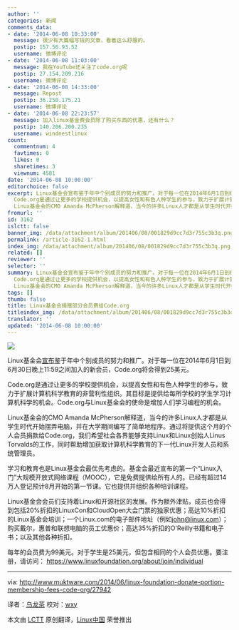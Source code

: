 ```yaml
---
author: ''
categories: 新闻
comments_data:
- date: '2014-06-08 10:33:00'
  message: 很少有大篇幅写钱的文章，看着这么舒服的。
  postip: 157.56.93.52
  username: 微博评论
- date: '2014-06-08 11:03:00'
  message: 我在YouTube还关注了code.org呢
  postip: 27.154.209.216
  username: 微博评论
- date: '2014-06-08 14:33:00'
  message: Repost
  postip: 36.250.175.21
  username: 微博评论
- date: '2014-06-08 22:23:57'
  message: 加入linux基金费会员除了购买东西的优惠，还有什么？
  postip: 140.206.200.235
  username: windnestlinux
count:
  commentnum: 4
  favtimes: 0
  likes: 0
  sharetimes: 3
  viewnum: 4581
date: '2014-06-08 10:00:00'
editorchoice: false
excerpt: Linux基金会宣布鉴于年中个别成员的努力和推广。对于每一位在2014年6月1日到6月30日晚上11:59之间加入的新会员，Code.org将会得到25美元。
  Code.org是通过让更多的学校提供机会，以提高女性和有色人种学生的参与，致力于扩展计算机科学教育的非营利性组织。其目标是提供给每所学校的学生学习计算机科学的机会。Code.org与Linux基金会的使命是增加人们学习编程的机会。
  Linux基金会的CMO Amanda McPherson解释道，当今的许多Linux人才都是从学生时代开始摆弄电脑，并在大学期间编写了简单地程序。通过将提供这个月的个人会员捐款给Code.org
fromurl: ''
id: 3162
islctt: false
banner_img: /data/attachment/album/201406/08/001829d9cc7d3r755c3b3q.png
permalink: /article-3162-1.html
index_img: /data/attachment/album/201406/08/001829d9cc7d3r755c3b3q.png
related: []
reviewer: ''
selector: ''
summary: Linux基金会宣布鉴于年中个别成员的努力和推广。对于每一位在2014年6月1日到6月30日晚上11:59之间加入的新会员，Code.org将会得到25美元。
  Code.org是通过让更多的学校提供机会，以提高女性和有色人种学生的参与，致力于扩展计算机科学教育的非营利性组织。其目标是提供给每所学校的学生学习计算机科学的机会。Code.org与Linux基金会的使命是增加人们学习编程的机会。
  Linux基金会的CMO Amanda McPherson解释道，当今的许多Linux人才都是从学生时代开始摆弄电脑，并在大学期间编写了简单地程序。通过将提供这个月的个人会员捐款给Code.org
tags: []
thumb: false
title: Linux基金会捐赠部分会员费给Code.org
titleindex_img: /data/attachment/album/201406/08/001829d9cc7d3r755c3b3q.png
translator: ''
updated: '2014-06-08 10:00:00'
---
```


![](/data/attachment/album/201406/08/001829d9cc7d3r755c3b3q.png)


Linux基金会[宣布](http://www.linuxfoundation.org/news-media/announcements/2014/06/linux-foundations-biannual-membership-drive-kicks-portion-dues)鉴于年中个别成员的努力和推广。对于每一位在2014年6月1日到6月30日晚上11:59之间加入的新会员，Code.org将会得到25美元。


Code.org是通过让更多的学校提供机会，以提高女性和有色人种学生的参与，致力于扩展计算机科学教育的非营利性组织。其目标是提供给每所学校的学生学习计算机科学的机会。Code.org与Linux基金会的使命是增加人们学习编程的机会。


Linux基金会的CMO Amanda McPherson解释道，当今的许多Linux人才都是从学生时代开始摆弄电脑，并在大学期间编写了简单地程序。通过将提供这个月的个人会员捐款给Code.org，我们希望社会各界能够支持Linux和Linux创始人Linus Torvalds的工作，同时帮助增加获取计算机科学教育的下一代Linux开发人员和系统管理员。


学习和教育也是Linux基金会最优先考虑的。基金会最近宣布的第一个“Linux入门”大规模开放式网络课程（MOOC），它是免费提供给所有人的。已经有超过14万人登记预计8月开始的第一节课。它也提供并组织各种培训课程。


Linux基金会会员们支持着Linux和开源社区的发展。作为额外津贴，成员也会得到包括20%折扣的LinuxCon和CloudOpen大会门票的独家优惠；高达10%折扣的Linux基金会培训；一个Linux.com的电子邮件地址（例如[john@linux.com](mailto:john@linux.com)）；购买戴尔，惠普和联想电脑的员工优惠价；高达35%折扣的O'Reilly书籍和电子书；以及其他各种折扣。


每年的会员费为99美元。对于学生是25美元，但包含相同的个人会员优惠。要注册，请访问： <https://www.linuxfoundation.org/about/join/individual>




---


via: <http://www.muktware.com/2014/06/linux-foundation-donate-portion-membership-fees-code-org/27942>


译者：[乌龙茶](https://github.com/yechunxiao19) 校对：[wxy](https://github.com/wxy)


本文由 [LCTT](https://github.com/LCTT/TranslateProject) 原创翻译，[Linux中国](http://linux.cn/) 荣誉推出